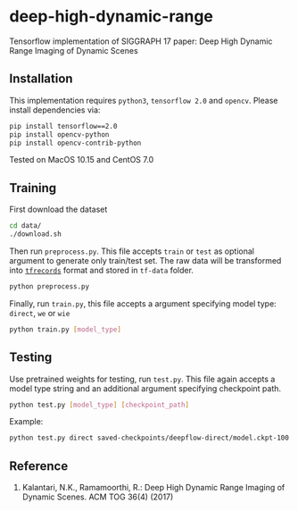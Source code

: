 # deep-high-dynamic-range
Tensorflow implementation of SIGGRAPH 17 paper: Deep High Dynamic Range Imaging of Dynamic Scenes


## Installation
This implementation requires `python3`, `tensorflow 2.0` and `opencv`. Please install dependencies via:
```bash
pip install tensorflow==2.0
pip install opencv-python
pip install opencv-contrib-python
```
Tested on MacOS 10.15 and CentOS 7.0

## Training
First download the dataset
```bash
cd data/
./download.sh
```
Then run `preprocess.py`. This file accepts `train` or `test` as optional argument to generate only train/test set. The raw data will be transformed into [`tfrecords`](https://www.tensorflow.org/tutorials/load_data/tfrecord) format and stored in `tf-data` folder.
```bash
python preprocess.py
```
Finally, run `train.py`, this file accepts a argument specifying model type: `direct`, `we` or `wie`
```bash
python train.py [model_type]
```

## Testing
Use pretrained weights for testing, run `test.py`. This file again accepts a model type string and an additional argument specifying checkpoint path.

```bash
python test.py [model_type] [checkpoint_path]
```

Example:
```bash
python test.py direct saved-checkpoints/deepflow-direct/model.ckpt-100
```


## Reference
1. Kalantari, N.K., Ramamoorthi, R.: Deep High Dynamic Range Imaging of Dynamic Scenes. ACM TOG 36(4) (2017)

